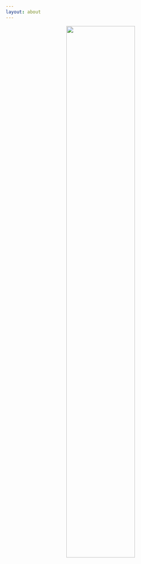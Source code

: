 ```yaml
---
layout: about
---
```


<p align="center"><img src="https://rohegg.github.io/assets/img/originoflove.PNG" width="60%"></p>

